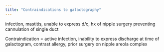 ```yaml
---
title: "Contraindications to galactography"
---
```

infection, mastitis, unable to express d/c, hx of nipple surgery preventing cannulation of single duct

Contraindication = active infection, inability to express discharge at time of galactogram, contrast allergy, prior surgery on nipple areola complex

